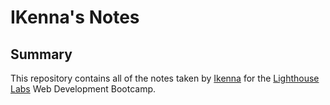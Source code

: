# IKenna's Notes
## Summary 
This repository contains all of the notes taken by [Ikenna](https://github.com/iezike) for the [Lighthouse Labs](https://www.lighthouselabs.ca/) Web Development Bootcamp.
